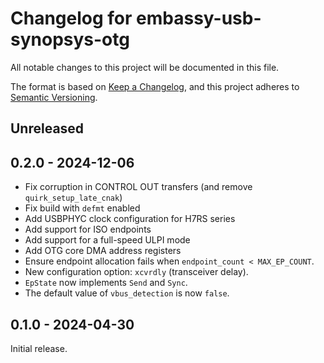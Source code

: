# Changelog for embassy-usb-synopsys-otg

All notable changes to this project will be documented in this file.

The format is based on [Keep a Changelog](https://keepachangelog.com/en/1.0.0/),
and this project adheres to [Semantic Versioning](https://semver.org/spec/v2.0.0.html).

## Unreleased

## 0.2.0 - 2024-12-06

- Fix corruption in CONTROL OUT transfers (and remove `quirk_setup_late_cnak`)
- Fix build with `defmt` enabled
- Add USBPHYC clock configuration for H7RS series
- Add support for ISO endpoints
- Add support for a full-speed ULPI mode
- Add OTG core DMA address registers
- Ensure endpoint allocation fails when `endpoint_count < MAX_EP_COUNT`.
- New configuration option: `xcvrdly` (transceiver delay).
- `EpState` now implements `Send` and `Sync`.
- The default value of `vbus_detection` is now `false`.

## 0.1.0 - 2024-04-30

Initial release.
